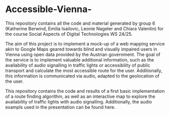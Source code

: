 # Accessible-Vienna-
This repository contains all the code and material generated by group 6 (Katherine Berwind, Emilia Isailovic, Leonie Nageler and Chiara Valentin) for the course Social Aspects of Digital Technologies WS 24/25.

The aim of this project is to implement a mock-up of a web mapping service akin to Google Maps geared towards blind and visually impaired users in Vienna using open data provided by the Austrian government. The goal of the service is to implement valuable additional information, such as the availability of audio signalling in traffic lights or accessibility of public transport and calculate the most accessible route for the user. Additionally, this information is communicated via audio, adapted to the geolocation of the user.

This repository contains the code and results of a first basic implementation of a route finding algorithm, as well as an interactive map to explore the availability of traffic lights with audio signalling. Additionally, the audio exampls used in the presentation can be found here. 
